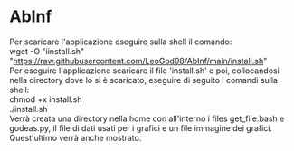 # AbInf
Per scaricare l'applicazione eseguire sulla shell il comando:                                                 
wget -O "iinstall.sh" "https://raw.githubusercontent.com/LeoGod98/AbInf/main/install.sh"                      
Per eseguire l'applicazione scaricare il file 'install.sh' e poi, collocandosi nella directory dove lo si è scaricato, eseguire di seguito i comandi sulla shell:                                                         
chmod +x install.sh                                                                                          
./install.sh                                                                                                  
Verrà creata una directory nella home con all'interno i files get_file.bash e godeas.py, il file di dati usati per i grafici e un file immagine dei grafici. Quest'ultimo verrà anche mostrato.
